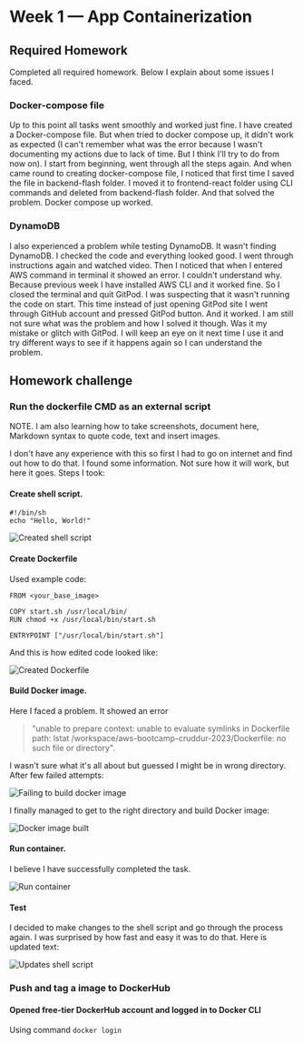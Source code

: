 # Week 1 — App Containerization

## Required Homework

Completed all required homework. Below I explain about some issues I faced.

### Docker-compose file

Up to this point all tasks went smoothly and worked just fine. I have created a Docker-compose file. But when tried to docker compose up, it didn't work as expected (I can't remember what was the error because I wasn't documenting my actions due to lack of time. But I think I'll try to do from now on). I start from beginning, went through all the steps again. And when came round to creating docker-compose file, I noticed that first time I saved the file in backend-flash folder. I moved it to frontend-react folder using CLI commands and deleted from backend-flash folder. And that solved the problem. Docker compose up worked.

### DynamoDB

I also experienced a problem while testing DynamoDB. It wasn't finding DynamoDB. I checked the code and everything looked good. I went through instructions again and watched video. Then I noticed that when I entered AWS command in terminal it showed an error. I couldn't understand why. Because previous week I have installed AWS CLI and it worked fine. So I closed the terminal and quit GitPod. I was suspecting that it wasn't running the code on start. This time instead of just opening GitPod site I went through GitHub account and pressed GitPod button. And it worked. I am still not sure what was the problem and how I solved it though. Was it my mistake or glitch with GitPod. I will keep an eye on it next time I use it and try different ways to see if it happens again so I can understand the problem.

##  Homework challenge

### Run the dockerfile CMD as an external script

NOTE. I am also learning how to take screenshots, document here, Markdown syntax to quote code, text and insert images.

I don't have any experience with this so first I had to go on internet and find out how to do that. I found some information. Not sure how it will work, but here it goes. Steps I took:
#### Create shell script.

```
#!/bin/sh
echo "Hello, World!"
```

![Created shell script](https://user-images.githubusercontent.com/124433076/221354088-877c77b9-a5c8-46d1-a1fb-4b5f1b1df825.png)

#### Create Dockerfile 

Used example code:
```
FROM <your_base_image>

COPY start.sh /usr/local/bin/
RUN chmod +x /usr/local/bin/start.sh

ENTRYPOINT ["/usr/local/bin/start.sh"]
```
And this is how edited code looked like:

![Created Dockerfile](https://user-images.githubusercontent.com/124433076/221354617-e4317563-9de8-414a-80c8-ee0e78a5853b.png)

#### Build Docker image. 

Here I faced a problem. It showed an error 

>"unable to prepare context: unable to evaluate symlinks in Dockerfile path: lstat /workspace/aws-bootcamp-cruddur-2023/Dockerfile: no such file or directory". 

I wasn't sure what it's all about but guessed I might be in wrong directory. After few failed attempts:

![Failing to build docker image](https://user-images.githubusercontent.com/124433076/221355740-12b4d98a-0878-4588-afad-e93db00e19ca.png)

I finally managed to get to the right directory and build Docker image:

![Docker image built](https://user-images.githubusercontent.com/124433076/221355819-6818346f-4b5e-4814-b60a-b5433bc5ea29.png)

#### Run container. 

I believe I have successfully completed the task.

![Run container](https://user-images.githubusercontent.com/124433076/221355962-0d036ccf-bb00-4de2-a2b1-6b77ebee1a64.png)

#### Test

I decided to make changes to the shell script and go through the process again. I was surprised by how fast and easy it was to do that. Here is updated text:

![Updates shell script](https://user-images.githubusercontent.com/124433076/221356329-2dfe9c93-23e0-4584-91dc-e42d812cffa8.png)

### Push and tag a image to DockerHub

#### Opened free-tier DockerHub account and logged in to Docker CLI

Using command 
`docker login`
